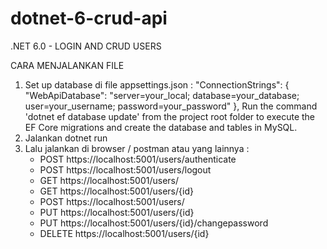 # dotnet-6-crud-api

.NET 6.0 - LOGIN AND CRUD USERS

CARA MENJALANKAN FILE

1. Set up database di file appsettings.json :
   "ConnectionStrings": {
   "WebApiDatabase": "server=your_local; database=your_database; user=your_username; password=your_password"
   },
   Run the command 'dotnet ef database update' from the project root folder to execute the EF Core migrations and create the database and tables in MySQL.
2. Jalankan dotnet run
3. Lalu jalankan di browser / postman atau yang lainnya :
   - POST https://localhost:5001/users/authenticate
   - POST https://localhost:5001/users/logout
   - GET https://localhost:5001/users/
   - GET https://localhost:5001/users/{id}
   - POST https://localhost:5001/users/
   - PUT https://localhost:5001/users/{id}
   - PUT https://localhost:5001/users/{id}/changepassword
   - DELETE https://localhost:5001/users/{id}
